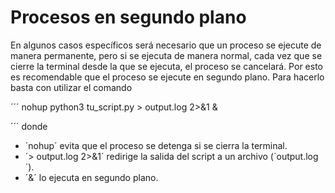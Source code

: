 # Procesos en segundo plano
En algunos casos específicos será necesario que un proceso se ejecute de manera permanente, pero si se ejecuta de manera normal, cada vez que se cierre la terminal desde la que se ejecuta, el proceso se cancelará. Por esto es recomendable que el proceso se ejecute en segundo plano. Para hacerlo basta con utilizar el comando 

´´´
nohup python3 tu_script.py > output.log 2>&1 &

´´´
donde 
- ´nohup´ evita que el proceso se detenga si se cierra la terminal.
- ´> output.log 2>&1´ redirige la salida del script a un archivo (´output.log´).
- ´&´ lo ejecuta en segundo plano.


